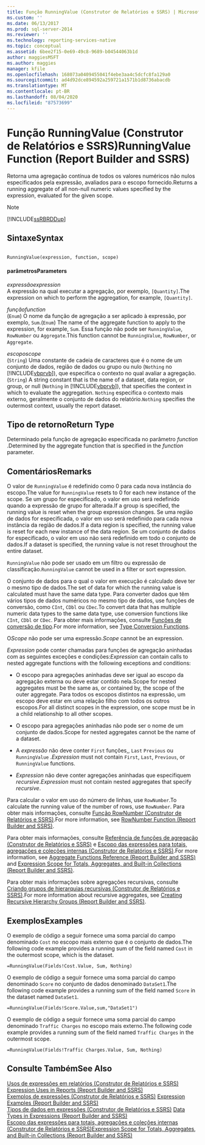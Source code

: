 ```yaml
---
title: Função RunningValue (Construtor de Relatórios e SSRS) | Microsoft Docs
ms.custom: ''
ms.date: 06/13/2017
ms.prod: sql-server-2014
ms.reviewer: ''
ms.technology: reporting-services-native
ms.topic: conceptual
ms.assetid: 6bee2f15-0e69-49c8-9689-b04544063b1d
author: maggiesMSFT
ms.author: maggies
manager: kfile
ms.openlocfilehash: 168073a0409455041f4ebe3aa4c5dcfc8fa129a0
ms.sourcegitcommit: ad4d92dce894592a259721a1571b1d8736abacdb
ms.translationtype: MT
ms.contentlocale: pt-BR
ms.lasthandoff: 08/04/2020
ms.locfileid: "87573699"
---
```

# <a name="runningvalue-function-report-builder-and-ssrs"></a><span data-ttu-id="781ce-102">Função RunningValue (Construtor de Relatórios e SSRS)</span><span class="sxs-lookup"><span data-stu-id="781ce-102">RunningValue Function (Report Builder and SSRS)</span></span>
  <span data-ttu-id="781ce-103">Retorna uma agregação contínua de todos os valores numéricos não nulos especificados pela expressão, avaliados para o escopo fornecido.</span><span class="sxs-lookup"><span data-stu-id="781ce-103">Returns a running aggregate of all non-null numeric values specified by the expression, evaluated for the given scope.</span></span>  
  
> [!NOTE]  
>  [!INCLUDE[ssRBRDDup](../../includes/ssrbrddup-md.md)]  
  
## <a name="syntax"></a><span data-ttu-id="781ce-104">Sintaxe</span><span class="sxs-lookup"><span data-stu-id="781ce-104">Syntax</span></span>  
  
```  
  
RunningValue(expression, function, scope)  
```  
  
#### <a name="parameters"></a><span data-ttu-id="781ce-105">parâmetros</span><span class="sxs-lookup"><span data-stu-id="781ce-105">Parameters</span></span>  
 <span data-ttu-id="781ce-106">*expressão*</span><span class="sxs-lookup"><span data-stu-id="781ce-106">*expression*</span></span>  
 <span data-ttu-id="781ce-107">A expressão na qual executar a agregação, por exemplo, `[Quantity]`.</span><span class="sxs-lookup"><span data-stu-id="781ce-107">The expression on which to perform the aggregation, for example, `[Quantity]`.</span></span>  
  
 <span data-ttu-id="781ce-108">*função*</span><span class="sxs-lookup"><span data-stu-id="781ce-108">*function*</span></span>  
 <span data-ttu-id="781ce-109">(`Enum`) O nome da função de agregação a ser aplicado à expressão, por exemplo, `Sum`.</span><span class="sxs-lookup"><span data-stu-id="781ce-109">(`Enum`) The name of the aggregate function to apply to the expression, for example, `Sum`.</span></span> <span data-ttu-id="781ce-110">Essa função não pode ser `RunningValue`, `RowNumber` ou `Aggregate`.</span><span class="sxs-lookup"><span data-stu-id="781ce-110">This function cannot be `RunningValue`, `RowNumber`, or `Aggregate`.</span></span>  
  
 <span data-ttu-id="781ce-111">*escopo*</span><span class="sxs-lookup"><span data-stu-id="781ce-111">*scope*</span></span>  
 <span data-ttu-id="781ce-112">(`String`) Uma constante de cadeia de caracteres que é o nome de um conjunto de dados, região de dados ou grupo ou nulo (`Nothing` no [!INCLUDE[vbprvb](../../includes/vbprvb-md.md)]), que especifica o contexto no qual avaliar a agregação.</span><span class="sxs-lookup"><span data-stu-id="781ce-112">(`String`) A string constant that is the name of a dataset, data region, or group, or null (`Nothing` in [!INCLUDE[vbprvb](../../includes/vbprvb-md.md)]), that specifies the context in which to evaluate the aggregation.</span></span> <span data-ttu-id="781ce-113">`Nothing` especifica o contexto mais externo, geralmente o conjunto de dados do relatório.</span><span class="sxs-lookup"><span data-stu-id="781ce-113">`Nothing` specifies the outermost context, usually the report dataset.</span></span>  
  
## <a name="return-type"></a><span data-ttu-id="781ce-114">Tipo de retorno</span><span class="sxs-lookup"><span data-stu-id="781ce-114">Return Type</span></span>  
 <span data-ttu-id="781ce-115">Determinado pela função de agregação especificada no parâmetro *function* .</span><span class="sxs-lookup"><span data-stu-id="781ce-115">Determined by the aggregate function that is specified in the *function* parameter.</span></span>  
  
## <a name="remarks"></a><span data-ttu-id="781ce-116">Comentários</span><span class="sxs-lookup"><span data-stu-id="781ce-116">Remarks</span></span>  
 <span data-ttu-id="781ce-117">O valor de `RunningValue` é redefinido como 0 para cada nova instância do escopo.</span><span class="sxs-lookup"><span data-stu-id="781ce-117">The value for `RunningValue` resets to 0 for each new instance of the scope.</span></span> <span data-ttu-id="781ce-118">Se um grupo for especificado, o valor em uso será redefinido quando a expressão de grupo for alterada.</span><span class="sxs-lookup"><span data-stu-id="781ce-118">If a group is specified, the running value is reset when the group expression changes.</span></span> <span data-ttu-id="781ce-119">Se uma região de dados for especificada, o valor em uso será redefinido para cada nova instância da região de dados.</span><span class="sxs-lookup"><span data-stu-id="781ce-119">If a data region is specified, the running value is reset for each new instance of the data region.</span></span> <span data-ttu-id="781ce-120">Se um conjunto de dados for especificado, o valor em uso não será redefinido em todo o conjunto de dados.</span><span class="sxs-lookup"><span data-stu-id="781ce-120">If a dataset is specified, the running value is not reset throughout the entire dataset.</span></span>  
  
 <span data-ttu-id="781ce-121">`RunningValue` não pode ser usado em um filtro ou expressão de classificação.</span><span class="sxs-lookup"><span data-stu-id="781ce-121">`RunningValue` cannot be used in a filter or sort expression.</span></span>  
  
 <span data-ttu-id="781ce-122">O conjunto de dados para o qual o valor em execução é calculado deve ter o mesmo tipo de dados.</span><span class="sxs-lookup"><span data-stu-id="781ce-122">The set of data for which the running value is calculated must have the same data type.</span></span> <span data-ttu-id="781ce-123">Para converter dados que têm vários tipos de dados numéricos no mesmo tipo de dados, use funções de conversão, como `CInt`, `CDbl` ou `CDec`.</span><span class="sxs-lookup"><span data-stu-id="781ce-123">To convert data that has multiple numeric data types to the same data type, use conversion functions like `CInt`, `CDbl` or `CDec`.</span></span> <span data-ttu-id="781ce-124">Para obter mais informações, consulte [Funções de conversão de tipo](https://go.microsoft.com/fwlink/?LinkId=96142).</span><span class="sxs-lookup"><span data-stu-id="781ce-124">For more information, see [Type Conversion Functions](https://go.microsoft.com/fwlink/?LinkId=96142).</span></span>  
  
 <span data-ttu-id="781ce-125">O*Scope* não pode ser uma expressão.</span><span class="sxs-lookup"><span data-stu-id="781ce-125">*Scope* cannot be an expression.</span></span>  
  
 <span data-ttu-id="781ce-126">*Expression* pode conter chamadas para funções de agregação aninhadas com as seguintes exceções e condições:</span><span class="sxs-lookup"><span data-stu-id="781ce-126">*Expression* can contain calls to nested aggregate functions with the following exceptions and conditions:</span></span>  
  
-   <span data-ttu-id="781ce-127">O escopo para agregações aninhadas deve ser igual ao escopo da agregação externa ou deve estar contido nela.</span><span class="sxs-lookup"><span data-stu-id="781ce-127">Scope for nested aggregates must be the same as, or contained by, the scope of the outer aggregate.</span></span> <span data-ttu-id="781ce-128">Para todos os escopos distintos na expressão, um escopo deve estar em uma relação filho com todos os outros escopos.</span><span class="sxs-lookup"><span data-stu-id="781ce-128">For all distinct scopes in the expression, one scope must be in a child relationship to all other scopes.</span></span>  
  
-   <span data-ttu-id="781ce-129">O escopo para agregações aninhadas não pode ser o nome de um conjunto de dados.</span><span class="sxs-lookup"><span data-stu-id="781ce-129">Scope for nested aggregates cannot be the name of a dataset.</span></span>  
  
-   <span data-ttu-id="781ce-130">A *expressão* não deve conter `First` funções,, `Last` `Previous` ou `RunningValue` .</span><span class="sxs-lookup"><span data-stu-id="781ce-130">*Expression* must not contain `First`, `Last`, `Previous`, or `RunningValue` functions.</span></span>  
  
-   <span data-ttu-id="781ce-131">*Expression* não deve conter agregações aninhadas que especifiquem *recursive*.</span><span class="sxs-lookup"><span data-stu-id="781ce-131">*Expression* must not contain nested aggregates that specify *recursive*.</span></span>  
  
 <span data-ttu-id="781ce-132">Para calcular o valor em uso do número de linhas, use `RowNumber`.</span><span class="sxs-lookup"><span data-stu-id="781ce-132">To calculate the running value of the number of rows, use `RowNumber`.</span></span> <span data-ttu-id="781ce-133">Para obter mais informações, consulte [Função RowNumber &#40;Construtor de Relatórios e SSRS&#41;](report-builder-functions-rownumber-function.md).</span><span class="sxs-lookup"><span data-stu-id="781ce-133">For more information, see [RowNumber Function &#40;Report Builder and SSRS&#41;](report-builder-functions-rownumber-function.md).</span></span>  
  
 <span data-ttu-id="781ce-134">Para obter mais informações, consulte [Referência de funções de agregação &#40;Construtor de Relatórios e SSRS&#41;](report-builder-functions-aggregate-functions-reference.md) e [Escopo das expressões para totais, agregações e coleções internas &#40;Construtor de Relatórios e SSRS&#41;](expression-scope-for-totals-aggregates-and-built-in-collections.md).</span><span class="sxs-lookup"><span data-stu-id="781ce-134">For more information, see [Aggregate Functions Reference &#40;Report Builder and SSRS&#41;](report-builder-functions-aggregate-functions-reference.md) and [Expression Scope for Totals, Aggregates, and Built-in Collections &#40;Report Builder and SSRS&#41;](expression-scope-for-totals-aggregates-and-built-in-collections.md).</span></span>  
  
 <span data-ttu-id="781ce-135">Para obter mais informações sobre agregações recursivas, consulte [Criando grupos de hierarquias recursivas &#40;Construtor de Relatórios e SSRS&#41;](creating-recursive-hierarchy-groups-report-builder-and-ssrs.md).</span><span class="sxs-lookup"><span data-stu-id="781ce-135">For more information about recursive aggregates, see [Creating Recursive Hierarchy Groups &#40;Report Builder and SSRS&#41;](creating-recursive-hierarchy-groups-report-builder-and-ssrs.md).</span></span>  
  
## <a name="examples"></a><span data-ttu-id="781ce-136">Exemplos</span><span class="sxs-lookup"><span data-stu-id="781ce-136">Examples</span></span>  
 <span data-ttu-id="781ce-137">O exemplo de código a seguir fornece uma soma parcial do campo denominado `Cost` no escopo mais externo que é o conjunto de dados.</span><span class="sxs-lookup"><span data-stu-id="781ce-137">The following code example provides a running sum of the field named `Cost` in the outermost scope, which is the dataset.</span></span>  
  
```  
=RunningValue(Fields!Cost.Value, Sum, Nothing)  
```  
  
 <span data-ttu-id="781ce-138">O exemplo de código a seguir fornece uma soma parcial do campo denominado `Score` no conjunto de dados denominado `DataSet1`.</span><span class="sxs-lookup"><span data-stu-id="781ce-138">The following code example provides a running sum of the field named `Score` in the dataset named `DataSet1`.</span></span>  
  
```  
=RunningValue(Fields!Score.Value,sum,"DataSet1")  
```  
  
 <span data-ttu-id="781ce-139">O exemplo de código a seguir fornece uma soma parcial do campo denominado `Traffic Charges` no escopo mais externo.</span><span class="sxs-lookup"><span data-stu-id="781ce-139">The following code example provides a running sum of the field named `Traffic Charges` in the outermost scope.</span></span>  
  
```  
=RunningValue(Fields!Traffic Charges.Value, Sum, Nothing)  
```  
  
## <a name="see-also"></a><span data-ttu-id="781ce-140">Consulte Também</span><span class="sxs-lookup"><span data-stu-id="781ce-140">See Also</span></span>  
 <span data-ttu-id="781ce-141">[Usos de expressões em relatórios &#40;Construtor de Relatórios e SSRS&#41;](expression-uses-in-reports-report-builder-and-ssrs.md) </span><span class="sxs-lookup"><span data-stu-id="781ce-141">[Expression Uses in Reports &#40;Report Builder and SSRS&#41;](expression-uses-in-reports-report-builder-and-ssrs.md) </span></span>  
 <span data-ttu-id="781ce-142">[Exemplos de expressões &#40;Construtor de Relatórios e SSRS&#41;](expression-examples-report-builder-and-ssrs.md) </span><span class="sxs-lookup"><span data-stu-id="781ce-142">[Expression Examples &#40;Report Builder and SSRS&#41;](expression-examples-report-builder-and-ssrs.md) </span></span>  
 <span data-ttu-id="781ce-143">[Tipos de dados em expressões &#40;Construtor de Relatórios e SSRS&#41;](expressions-report-builder-and-ssrs.md) </span><span class="sxs-lookup"><span data-stu-id="781ce-143">[Data Types in Expressions &#40;Report Builder and SSRS&#41;](expressions-report-builder-and-ssrs.md) </span></span>  
 [<span data-ttu-id="781ce-144">Escopo das expressões para totais, agregações e coleções internas &#40;Construtor de Relatórios e SSRS&#41;</span><span class="sxs-lookup"><span data-stu-id="781ce-144">Expression Scope for Totals, Aggregates, and Built-in Collections &#40;Report Builder and SSRS&#41;</span></span>](expression-scope-for-totals-aggregates-and-built-in-collections.md)  
  
  
